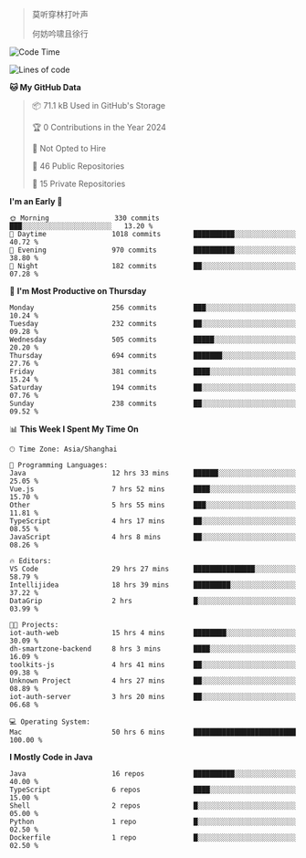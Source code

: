 > 莫听穿林打叶声
> 
> 何妨吟啸且徐行

<!-- ![Github Stats](https://github-readme-stats.vercel.app/api?username=catch6&count_private=true&show_icons=true&theme=gruvbox) -->

<!-- ![Top Langs](https://github-readme-stats.vercel.app/api/top-langs/?username=catch6&layout=compact) -->

<!--START_SECTION:waka-->
![Code Time](http://img.shields.io/badge/Code%20Time-827%20hrs%2018%20mins-blue)

![Lines of code](https://img.shields.io/badge/From%20Hello%20World%20I%27ve%20Written-9.3%20million%20lines%20of%20code-blue)

**🐱 My GitHub Data** 

> 📦 71.1 kB Used in GitHub's Storage 
 > 
> 🏆 0 Contributions in the Year 2024
 > 
> 🚫 Not Opted to Hire
 > 
> 📜 46 Public Repositories 
 > 
> 🔑 15 Private Repositories 
 > 
**I'm an Early 🐤** 

```text
🌞 Morning                330 commits         ███░░░░░░░░░░░░░░░░░░░░░░   13.20 % 
🌆 Daytime                1018 commits        ██████████░░░░░░░░░░░░░░░   40.72 % 
🌃 Evening                970 commits         ██████████░░░░░░░░░░░░░░░   38.80 % 
🌙 Night                  182 commits         ██░░░░░░░░░░░░░░░░░░░░░░░   07.28 % 
```
📅 **I'm Most Productive on Thursday** 

```text
Monday                   256 commits         ███░░░░░░░░░░░░░░░░░░░░░░   10.24 % 
Tuesday                  232 commits         ██░░░░░░░░░░░░░░░░░░░░░░░   09.28 % 
Wednesday                505 commits         █████░░░░░░░░░░░░░░░░░░░░   20.20 % 
Thursday                 694 commits         ███████░░░░░░░░░░░░░░░░░░   27.76 % 
Friday                   381 commits         ████░░░░░░░░░░░░░░░░░░░░░   15.24 % 
Saturday                 194 commits         ██░░░░░░░░░░░░░░░░░░░░░░░   07.76 % 
Sunday                   238 commits         ██░░░░░░░░░░░░░░░░░░░░░░░   09.52 % 
```


📊 **This Week I Spent My Time On** 

```text
🕑︎ Time Zone: Asia/Shanghai

💬 Programming Languages: 
Java                     12 hrs 33 mins      ██████░░░░░░░░░░░░░░░░░░░   25.05 % 
Vue.js                   7 hrs 52 mins       ████░░░░░░░░░░░░░░░░░░░░░   15.70 % 
Other                    5 hrs 55 mins       ███░░░░░░░░░░░░░░░░░░░░░░   11.81 % 
TypeScript               4 hrs 17 mins       ██░░░░░░░░░░░░░░░░░░░░░░░   08.55 % 
JavaScript               4 hrs 8 mins        ██░░░░░░░░░░░░░░░░░░░░░░░   08.26 % 

🔥 Editors: 
VS Code                  29 hrs 27 mins      ███████████████░░░░░░░░░░   58.79 % 
Intellijidea             18 hrs 39 mins      █████████░░░░░░░░░░░░░░░░   37.22 % 
DataGrip                 2 hrs               █░░░░░░░░░░░░░░░░░░░░░░░░   03.99 % 

🐱‍💻 Projects: 
iot-auth-web             15 hrs 4 mins       ████████░░░░░░░░░░░░░░░░░   30.09 % 
dh-smartzone-backend     8 hrs 3 mins        ████░░░░░░░░░░░░░░░░░░░░░   16.09 % 
toolkits-js              4 hrs 41 mins       ██░░░░░░░░░░░░░░░░░░░░░░░   09.38 % 
Unknown Project          4 hrs 27 mins       ██░░░░░░░░░░░░░░░░░░░░░░░   08.89 % 
iot-auth-server          3 hrs 20 mins       ██░░░░░░░░░░░░░░░░░░░░░░░   06.68 % 

💻 Operating System: 
Mac                      50 hrs 6 mins       █████████████████████████   100.00 % 
```

**I Mostly Code in Java** 

```text
Java                     16 repos            ██████████░░░░░░░░░░░░░░░   40.00 % 
TypeScript               6 repos             ████░░░░░░░░░░░░░░░░░░░░░   15.00 % 
Shell                    2 repos             █░░░░░░░░░░░░░░░░░░░░░░░░   05.00 % 
Python                   1 repo              █░░░░░░░░░░░░░░░░░░░░░░░░   02.50 % 
Dockerfile               1 repo              █░░░░░░░░░░░░░░░░░░░░░░░░   02.50 % 
```




<!--END_SECTION:waka-->
